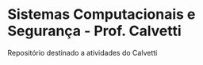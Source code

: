 # Sistemas Computacionais e Segurança - Prof. Calvetti
Repositório destinado a atividades do Calvetti
